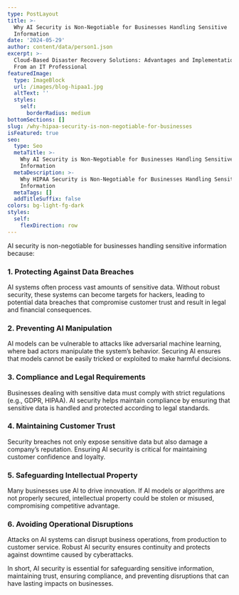 ```yaml
---
type: PostLayout
title: >-
  Why AI Security is Non-Negotiable for Businesses Handling Sensitive
  Information
date: '2024-05-29'
author: content/data/person1.json
excerpt: >-
  Cloud-Based Disaster Recovery Solutions: Advantages and Implementation Tips
  From an IT Professional
featuredImage:
  type: ImageBlock
  url: /images/blog-hipaa1.jpg
  altText: ''
  styles:
    self:
      borderRadius: medium
bottomSections: []
slug: /why-hipaa-security-is-non-negotiable-for-businesses
isFeatured: true
seo:
  type: Seo
  metaTitle: >-
    Why AI Security is Non-Negotiable for Businesses Handling Sensitive
    Information
  metaDescription: >-
    Why HIPAA Security is Non-Negotiable for Businesses Handling Sensitive
    Information
  metaTags: []
  addTitleSuffix: false
colors: bg-light-fg-dark
styles:
  self:
    flexDirection: row
---
```

AI security is non-negotiable for businesses handling sensitive information because:

### 1. **Protecting Against Data Breaches**

AI systems often process vast amounts of sensitive data. Without robust security, these systems can become targets for hackers, leading to potential data breaches that compromise customer trust and result in legal and financial consequences.

### 2. **Preventing AI Manipulation**

AI models can be vulnerable to attacks like adversarial machine learning, where bad actors manipulate the system’s behavior. Securing AI ensures that models cannot be easily tricked or exploited to make harmful decisions.

### 3. **Compliance and Legal Requirements**

Businesses dealing with sensitive data must comply with strict regulations (e.g., GDPR, HIPAA). AI security helps maintain compliance by ensuring that sensitive data is handled and protected according to legal standards.

### 4. **Maintaining Customer Trust**

Security breaches not only expose sensitive data but also damage a company’s reputation. Ensuring AI security is critical for maintaining customer confidence and loyalty.

### 5. **Safeguarding Intellectual Property**

Many businesses use AI to drive innovation. If AI models or algorithms are not properly secured, intellectual property could be stolen or misused, compromising competitive advantage.

### 6. **Avoiding Operational Disruptions**

Attacks on AI systems can disrupt business operations, from production to customer service. Robust AI security ensures continuity and protects against downtime caused by cyberattacks.

In short, AI security is essential for safeguarding sensitive information, maintaining trust, ensuring compliance, and preventing disruptions that can have lasting impacts on businesses.
